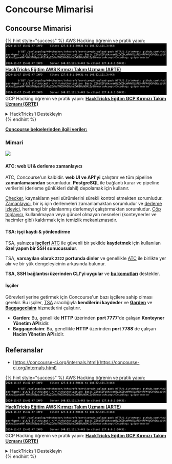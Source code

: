 # Concourse Mimarisi

## Concourse Mimarisi

{% hint style="success" %}
AWS Hacking öğrenin ve pratik yapın:<img src="../../.gitbook/assets/image (1).png" alt="" data-size="line">[**HackTricks Eğitim AWS Kırmızı Takım Uzmanı (ARTE)**](https://training.hacktricks.xyz/courses/arte)<img src="../../.gitbook/assets/image (1).png" alt="" data-size="line">\
GCP Hacking öğrenin ve pratik yapın: <img src="../../.gitbook/assets/image (2).png" alt="" data-size="line">[**HackTricks Eğitim GCP Kırmızı Takım Uzmanı (GRTE)**<img src="../../.gitbook/assets/image (2).png" alt="" data-size="line">](https://training.hacktricks.xyz/courses/grte)

<details>

<summary>HackTricks'i Destekleyin</summary>

* [**abonelik planlarını**](https://github.com/sponsors/carlospolop) kontrol edin!
* **💬 [**Discord grubuna**](https://discord.gg/hRep4RUj7f) veya [**telegram grubuna**](https://t.me/peass) katılın ya da **Twitter'da** 🐦 [**@hacktricks\_live**](https://twitter.com/hacktricks\_live)** bizi takip edin.**
* **Hacking ipuçlarını paylaşmak için** [**HackTricks**](https://github.com/carlospolop/hacktricks) ve [**HackTricks Cloud**](https://github.com/carlospolop/hacktricks-cloud) github reposuna PR gönderin.

</details>
{% endhint %}

[**Concourse belgelerinden ilgili veriler:**](https://concourse-ci.org/internals.html)

### Mimari

![](<../../.gitbook/assets/image (187).png>)

#### ATC: web UI & derleme zamanlayıcı

ATC, Concourse'un kalbidir. **web UI ve API'yi** çalıştırır ve tüm pipeline **zamanlamasından** sorumludur. **PostgreSQL** ile bağlantı kurar ve pipeline verilerini (derleme günlükleri dahil) depolamak için kullanır.

[Checker](https://concourse-ci.org/checker.html), kaynakların yeni sürümlerini sürekli kontrol etmekten sorumludur. [Zamanlayıcı](https://concourse-ci.org/scheduler.html), bir iş için derlemeleri zamanlamaktan sorumludur ve [derleme izleyici](https://concourse-ci.org/build-tracker.html), herhangi bir planlanmış derlemeyi çalıştırmaktan sorumludur. [Çöp toplayıcı](https://concourse-ci.org/garbage-collector.html), kullanılmayan veya güncel olmayan nesneleri (konteynerler ve hacimler gibi) kaldırmak için temizlik mekanizmasıdır.

#### TSA: işçi kaydı & yönlendirme

TSA, yalnızca [**işçileri**](https://concourse-ci.org/internals.html#architecture-worker) [ATC](https://concourse-ci.org/internals.html#component-atc) ile güvenli bir şekilde **kaydetmek** için kullanılan **özel yapım bir SSH sunucusudur**.

TSA, **varsayılan olarak `2222` portunda dinler** ve genellikle [ATC](https://concourse-ci.org/internals.html#component-atc) ile birlikte yer alır ve bir yük dengeleyicinin arkasında bulunur.

**TSA, SSH bağlantısı üzerinden CLI'yi uygular** ve [**bu komutları**](https://concourse-ci.org/internals.html#component-tsa) destekler.

#### İşçiler

Görevleri yerine getirmek için Concourse'un bazı işçilere sahip olması gerekir. Bu işçiler, [TSA](https://concourse-ci.org/internals.html#component-tsa) aracılığıyla **kendilerini kaydeder** ve [**Garden**](https://github.com/cloudfoundry-incubator/garden) ve [**Baggageclaim**](https://github.com/concourse/baggageclaim) hizmetlerini çalıştırır.

* **Garden**: Bu, genellikle **HTTP** üzerinden **port 7777**'de çalışan **Konteyner Yönetim API**sidir.
* **Baggageclaim**: Bu, genellikle **HTTP** üzerinden **port 7788**'de çalışan **Hacim Yönetim API**sidir.

## Referanslar

* [https://concourse-ci.org/internals.html](https://concourse-ci.org/internals.html)

{% hint style="success" %}
AWS Hacking öğrenin ve pratik yapın:<img src="../../.gitbook/assets/image (1).png" alt="" data-size="line">[**HackTricks Eğitim AWS Kırmızı Takım Uzmanı (ARTE)**](https://training.hacktricks.xyz/courses/arte)<img src="../../.gitbook/assets/image (1).png" alt="" data-size="line">\
GCP Hacking öğrenin ve pratik yapın: <img src="../../.gitbook/assets/image (2).png" alt="" data-size="line">[**HackTricks Eğitim GCP Kırmızı Takım Uzmanı (GRTE)**<img src="../../.gitbook/assets/image (2).png" alt="" data-size="line">](https://training.hacktricks.xyz/courses/grte)

<details>

<summary>HackTricks'i Destekleyin</summary>

* [**abonelik planlarını**](https://github.com/sponsors/carlospolop) kontrol edin!
* **💬 [**Discord grubuna**](https://discord.gg/hRep4RUj7f) veya [**telegram grubuna**](https://t.me/peass) katılın ya da **Twitter'da** 🐦 [**@hacktricks\_live**](https://twitter.com/hacktricks\_live)** bizi takip edin.**
* **Hacking ipuçlarını paylaşmak için** [**HackTricks**](https://github.com/carlospolop/hacktricks) ve [**HackTricks Cloud**](https://github.com/carlospolop/hacktricks-cloud) github reposuna PR gönderin.

</details>
{% endhint %}
